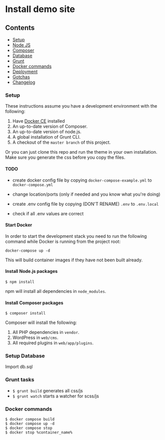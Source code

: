 # Install demo site

## Contents
- [Setup](#setup)
- [Node JS](#nodejs)
- [Composer](#composer)
- [Database](#database)
- [Grunt](#grunt)
- [Docker commands](#docker)
- [Deployment](#deployment)
- [Gotchas](#gotcha)
- [Changelog](#changelog)

<a name="setup"></a>
### Setup
These instructions assume you have a development environment with the following:

1. Have [Docker CE](https://www.docker.com/community-edition) installed
2. An up-to-date version of Composer.
3. An up-to-date version of node.js.
4. A global installation of Grunt CLI.
5. A checkout of the `master branch` of this project.

Or you can just clone this repo and run the theme in your own installation.
Make sure you generate the css before you copy the files.

#### TODO
* create docker config file by copying `docker-compose-example.yml` to `docker-compose.yml`
* change location/ports (only if needed and you know what you're doing)

* create .env config file by copying (DON'T RENAME) `.env` to `.env.local`
* check if all .env values are correct

#### Start Docker
In order to start the development stack you need to run the following command while Docker is running from the project root:

    docker-compose up -d

This will build container images if they have not been built already.


<a name="nodejs"></a>
#### Install Node.js packages

    $ npm install

npm will install all dependencies in `node_modules`.

<a name="composer"></a>
#### Install Composer packages

    $ composer install

Composer will install the following:

1. All PHP dependencies in `vendor`.
2. WordPress in `web/cms`.
3. All required plugins in `web/app/plugins`.

<a name="database"></a>
### Setup Database

Import db.sql

<a name="grunt"></a>
### Grunt tasks

* `$ grunt build` generates all css/js
* `$ grunt watch` starts a watcher for scss/js

<a name="docker"></a>
### Docker commands

    $ docker compose build
    $ docker compose up -d
    $ docker compose stop 
    $ docker stop %container_name%
